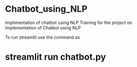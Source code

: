 # Chatbot_using_NLP
Implimentation of chatbot using NLP
Training for the project on Implementation of Chatbot using NLP

To run streamlit use the command as

# streamlit run chatbot.py
